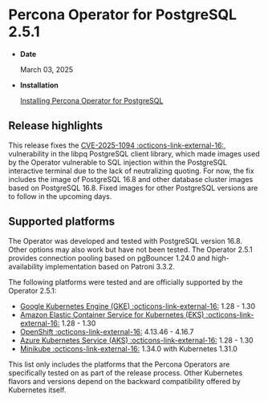 # Percona Operator for PostgreSQL 2.5.1

* **Date**

    March 03, 2025

* **Installation**

    [Installing Percona Operator for PostgreSQL](../System-Requirements.md#installation-guidelines) 


## Release highlights


This release fixes the [CVE-2025-1094 :octicons-link-external-16:](https://www.postgresql.org/support/security/CVE-2025-1094/), vulnerability in the libpq PostgreSQL client library, which made images used by the Operator vulnerable to SQL injection within the PostgreSQL interactive terminal due to the lack of neutralizing quoting. For now, the fix includes the image of PostgreSQL 16.8 and other database cluster images based on PostgreSQL 16.8. Fixed images for other PostgreSQL versions are to follow in the upcoming days.

## Supported platforms

The Operator was developed and tested with PostgreSQL version 16.8. Other options may also work but have not been tested. The Operator 2.5.1 provides connection pooling based on pgBouncer 1.24.0 and high-availability implementation based on Patroni 3.3.2.

The following platforms were tested and are officially supported by the Operator 2.5.1:

* [Google Kubernetes Engine (GKE) :octicons-link-external-16:](https://cloud.google.com/kubernetes-engine) 1.28 - 1.30
* [Amazon Elastic Container Service for Kubernetes (EKS) :octicons-link-external-16:](https://aws.amazon.com) 1.28 - 1.30
* [OpenShift :octicons-link-external-16:](https://www.redhat.com/en/technologies/cloud-computing/openshift) 4.13.46 - 4.16.7
* [Azure Kubernetes Service (AKS) :octicons-link-external-16:](https://azure.microsoft.com/en-us/services/kubernetes-service/) 1.28 - 1.30
* [Minikube :octicons-link-external-16:](https://github.com/kubernetes/minikube) 1.34.0 with Kubernetes 1.31.0

This list only includes the platforms that the Percona Operators are specifically tested on as part of the release process. Other Kubernetes flavors and versions depend on the backward compatibility offered by Kubernetes itself.

